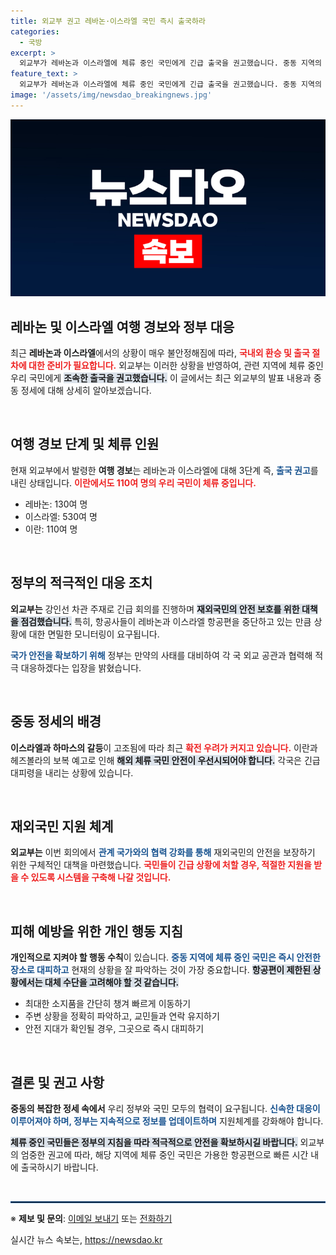 ```yaml
---
title: 외교부 권고 레바논·이스라엘 국민 즉시 출국하라
categories:
  - 국방
excerpt: >
  외교부가 레바논과 이스라엘에 체류 중인 국민에게 긴급 출국을 권고했습니다. 중동 지역의 긴장이 고조되며, 출국 권고 3단계가 발령된 가운데 안전 확보에 만전을 기할 것이라고 밝혔습니다.
feature_text: >
  외교부가 레바논과 이스라엘에 체류 중인 국민에게 긴급 출국을 권고했습니다. 중동 지역의 긴장이 고조되며, 출국 권고 3단계가 발령된 가운데 안전 확보에 만전을 기할 것이라고 밝혔습니다.
image: '/assets/img/newsdao_breakingnews.jpg'
---
```


<p><img src="/assets/img/newsdao_breakingnews.jpg" alt="pcversion 속보" /></p>

<h2 data-ke-size="size26">레바논 및 이스라엘 여행 경보와 정부 대응</h2>

<p data-ke-size="size16">최근 <b>레바논과 이스라엘</b>에서의 상황이 매우 불안정해짐에 따라, <b><span style="color: #ee2323;">국내외 환승 및 출국 절차에 대한 준비가 필요합니다.</span></b> 외교부는 이러한 상황을 반영하여, 관련 지역에 체류 중인 우리 국민에게 <b><span style="background-color: #21538527;">조속한 출국을 권고했습니다.</span></b> 이 글에서는 최근 외교부의 발표 내용과 중동 정세에 대해 상세히 알아보겠습니다.</p>

<p data-ke-size="size16">&nbsp;</p>

<h2 data-ke-size="size26">여행 경보 단계 및 체류 인원</h2>

<p data-ke-size="size16">현재 외교부에서 발령한 <b>여행 경보</b>는 레바논과 이스라엘에 대해 3단계 즉, <b><span style="color: #1a5490;">출국 권고</span></b>를 내린 상태입니다. <b><span style="color: #ee2323;">이란에서도 110여 명의 우리 국민이 체류 중입니다.</span></b></p>

<ul>
    <li>레바논: 130여 명</li>
    <li>이스라엘: 530여 명</li>
    <li>이란: 110여 명</li>
</ul>

<p data-ke-size="size16">&nbsp;</p>

<h2 data-ke-size="size26">정부의 적극적인 대응 조치</h2>

<p data-ke-size="size16"><b>외교부는</b> 강인선 차관 주재로 긴급 회의를 진행하며 <b><span style="background-color: #21538527;">재외국민의 안전 보호를 위한 대책을 점검했습니다.</span></b> 특히, 항공사들이 레바논과 이스라엘 항공편을 중단하고 있는 만큼 상황에 대한 면밀한 모니터링이 요구됩니다.</p>

<p data-ke-size="size16"><b><span style="color: #1a5490;">국가 안전을 확보하기 위해</span></b> 정부는 만약의 사태를 대비하여 각 국 외교 공관과 협력해 적극 대응하겠다는 입장을 밝혔습니다.</p>

<p data-ke-size="size16">&nbsp;</p>

<h2 data-ke-size="size26">중동 정세의 배경</h2>

<p data-ke-size="size16"><b>이스라엘과 하마스의 갈등</b>이 고조됨에 따라 최근 <b><span style="color: #ee2323;">확전 우려가 커지고 있습니다.</span></b> 이란과 헤즈볼라의 보복 예고로 인해 <b><span style="background-color: #21538527;">해외 체류 국민 안전이 우선시되어야 합니다.</span></b> 각국은 긴급 대피령을 내리는 상황에 있습니다.</p>

<p data-ke-size="size16">&nbsp;</p>

<h2 data-ke-size="size26">재외국민 지원 체계</h2>

<p data-ke-size="size16"><b>외교부는</b> 이번 회의에서 <b><span style="color: #1a5490;">관계 국가와의 협력 강화를 통해</span></b> 재외국민의 안전을 보장하기 위한 구체적인 대책을 마련했습니다. <b><span style="color: #ee2323;">국민들이 긴급 상황에 처할 경우, 적절한 지원을 받을 수 있도록 시스템을 구축해 나갈 것입니다.</span></b></p>

<p data-ke-size="size16">&nbsp;</p>

<h2 data-ke-size="size26">피해 예방을 위한 개인 행동 지침</h2>

<p data-ke-size="size16"><b>개인적으로 지켜야 할 행동 수칙</b>이 있습니다. <b><span style="color: #1a5490;">중동 지역에 체류 중인 국민은 즉시 안전한 장소로 대피하고</span></b> 현재의 상황을 잘 파악하는 것이 가장 중요합니다. <b><span style="background-color: #21538527;">항공편이 제한된 상황에서는 대체 수단을 고려해야 할 것 같습니다.</span></b></p>

<ul>
    <li>최대한 소지품을 간단히 챙겨 빠르게 이동하기</li>
    <li>주변 상황을 정확히 파악하고, 교민들과 연락 유지하기</li>
    <li>안전 지대가 확인될 경우, 그곳으로 즉시 대피하기</li>
</ul>

<p data-ke-size="size16">&nbsp;</p>

<h2 data-ke-size="size26">결론 및 권고 사항</h2>

<p data-ke-size="size16"><b>중동의 복잡한 정세 속에서</b> 우리 정부와 국민 모두의 협력이 요구됩니다. <b><span style="color: #1a5490;">신속한 대응이 이루어져야 하며, 정부는 지속적으로 정보를 업데이트하며</span></b> 지원체계를 강화해야 합니다.</p>

<p data-ke-size="size16"><b><span style="background-color: #21538527;">체류 중인 국민들은 정부의 지침을 따라 적극적으로 안전을 확보하시길 바랍니다.</span></b> 외교부의 엄중한 권고에 따라, 해당 지역에 체류 중인 국민은 가용한 항공편으로 빠른 시간 내에 출국하시기 바랍니다.</p>

<p data-ke-size="size16">&nbsp;</p>

<p><hr style="border: 1px solid #1a5490;"></hr></p>

<p data-ke-size="size16">※ <b>제보 및 문의</b>: <a href="mailto:social@ytn.co.kr">이메일 보내기</a> 또는 <a href="tel:02-398-8585">전화하기</a></p>
실시간 뉴스 속보는, <a href="https://newsdao.kr" rel="dofollow">https://newsdao.kr</a>


